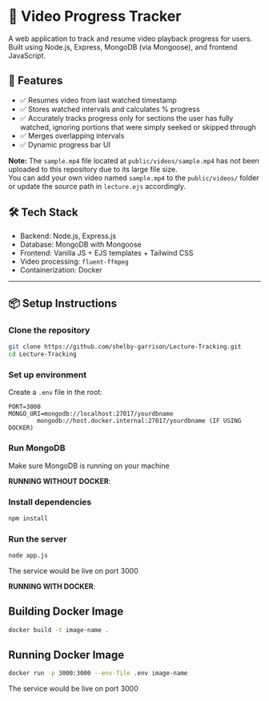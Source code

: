 
# 🎥 Video Progress Tracker

A web application to track and resume video playback progress for users. Built using Node.js, Express, MongoDB (via Mongoose), and frontend JavaScript.

## 🚀 Features

- ✅ Resumes video from last watched timestamp
- ✅ Stores watched intervals and calculates % progress
- ✅ Accurately tracks progress only for sections the user has fully watched, ignoring portions that were simply seeked or skipped through
- ✅ Merges overlapping intervals
- ✅ Dynamic progress bar UI


**Note:** The `sample.mp4` file located at `public/videos/sample.mp4` has not been uploaded to this repository due to its large file size.  
You can add your own video named `sample.mp4` to the `public/videos/` folder or update the source path in `lecture.ejs` accordingly.


## 🛠️ Tech Stack

- Backend: Node.js, Express.js
- Database: MongoDB with Mongoose
- Frontend: Vanilla JS + EJS templates + Tailwind CSS
- Video processing: `fluent-ffmpeg`
- Containerization: Docker
---

## 📦 Setup Instructions

### Clone the repository

```bash
git clone https://github.com/shelby-garrison/Lecture-Tracking.git
cd Lecture-Tracking
````

### Set up environment

Create a `.env` file in the root:

```env
PORT=3000
MONGO_URI=mongodb://localhost:27017/yourdbname
        mongodb://host.docker.internal:27017/yourdbname (IF USING DOCKER)
```

###  Run MongoDB

Make sure MongoDB is running on your machine

**RUNNING WITHOUT DOCKER**:
  
### Install dependencies

```bash
npm install
```


### Run the server

```bash
node app.js
```
The service would be live on port 3000


**RUNNING WITH DOCKER**:

## Building Docker Image

```bash
docker build -t image-name .
```

## Running Docker Image

```bash
docker run -p 3000:3000 --env-file .env image-name
```

The service would be live on port 3000






